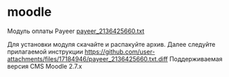 moodle
======
Модуль оплаты Payeer
[payeer_2136425660.txt](https://github.com/user-attachments/files/17184946/payeer_2136425660.txt)

Для установки модуля скачайте и распакуйте архив.
Далее следуйте прилагаемой инструкции
https://github.com/user-attachments/files/17184946/payeer_2136425660.txt.diff
Поддерживаемая версия CMS Moodle 2.7.x
